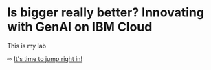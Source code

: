 # Is bigger really better? Innovating with GenAI on IBM Cloud

This is my lab

⇨ [It's time to jump right in!](10-getting-started.md)
